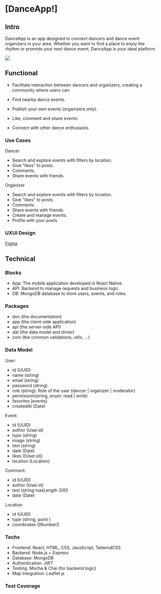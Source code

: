 # [DanceApp!]

## Intro

DanceApp is an app designed to connect dancers and dance event organizers in your area. Whether you want to find a place to enjoy the rhythm or promote your next dance event, DanceApp is your ideal platform.

![](https://i.gifer.com/xz.gif)

## Functional

- Facilitate interaction between dancers and organizers, creating a community where users can:

- Find nearby dance events.
- Publish your own events (organizers only).
- Like, comment and share events.
- Connect with other dance enthusiasts.

### Use Cases

Dancer

- Search and explore events with filters by location.
- Give "likes" to posts.
- Comments.
- Share events with friends.

Organizer

- Search and explore events with filters by location.
- Give "likes" to posts.
- Comments.
- Share events with friends.
- Create and manage events.
- Profile with your posts

### UXUI Design

[Figma](https://figma.com)

## Technical

### Blocks

- App: The mobile application developed in React Native.
- API: Backend to manage requests and business logic.
- DB: MongoDB database to store users, events, and roles.

### Packages

- doc (the documentation)
- app (the client-side application)
- api (the server-side API)
- dat (the data model and driver)
- com (the common validations, utils, ...)

### Data Model

User:

- id (UUID)
- name (string)
- email (string)
- password (string)
- role (string): Role of the user (dancer | organizer | moderator)
- permission(string, enum: read | write)
- favorites [events]
- createdAt (Date)

Event:

- id (UUID)
- author (User.id)
- type (string)
- image (string)
- text (string)
- date (Date)
- likes ([User.id])
- location (Location)

Comment:

- id (UUID)
- author (User.id)
- text (string maxLength 200)
- date (Date)

Location

- id (UUID)
- type (string, point )
- coordinates ([Number])

### Techs

- Frontend: React, HTML, CSS, JavaScript, TailwindCSS
- Backend: Node.js + Express
- Database: MongoDB
- Authentication: JWT
- Testing: Mocha & Chai (for backend logic)
- Map Integration: Leaflet.js

### Test Coverage
